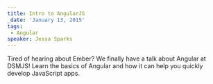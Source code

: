 ```yaml
---
title: Intro to AngularJS
_date: 'January 13, 2015'
tags:
 - Angular
speaker: Jessa Sparks
---
```


Tired of hearing about Ember? We finally have a talk about Angular at DSMJS!
Learn the basics of Angular and how it can help you quickly develop JavaScript
apps.
